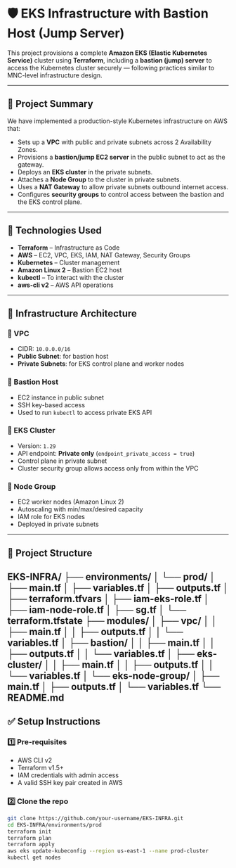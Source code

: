 # 🛡️ EKS Infrastructure with Bastion Host (Jump Server)

This project provisions a complete **Amazon EKS (Elastic Kubernetes Service)** cluster using **Terraform**, including a **bastion (jump) server** to access the Kubernetes cluster securely — following practices similar to MNC-level infrastructure design.

---

## 📌 Project Summary

We have implemented a production-style Kubernetes infrastructure on AWS that:

- Sets up a **VPC** with public and private subnets across 2 Availability Zones.
- Provisions a **bastion/jump EC2 server** in the public subnet to act as the gateway.
- Deploys an **EKS cluster** in the private subnets.
- Attaches a **Node Group** to the cluster in private subnets.
- Uses a **NAT Gateway** to allow private subnets outbound internet access.
- Configures **security groups** to control access between the bastion and the EKS control plane.

---

## 🔧 Technologies Used

- **Terraform** – Infrastructure as Code
- **AWS** – EC2, VPC, EKS, IAM, NAT Gateway, Security Groups
- **Kubernetes** – Cluster management
- **Amazon Linux 2** – Bastion EC2 host
- **kubectl** – To interact with the cluster
- **aws-cli v2** – AWS API operations

---

## 🧱 Infrastructure Architecture

### 🔹 VPC
- CIDR: `10.0.0.0/16`
- **Public Subnet**: for bastion host
- **Private Subnets**: for EKS control plane and worker nodes

### 🔹 Bastion Host
- EC2 instance in public subnet
- SSH key-based access
- Used to run `kubectl` to access private EKS API

### 🔹 EKS Cluster
- Version: `1.29`
- API endpoint: **Private only** (`endpoint_private_access = true`)
- Control plane in private subnet
- Cluster security group allows access only from within the VPC

### 🔹 Node Group
- EC2 worker nodes (Amazon Linux 2)
- Autoscaling with min/max/desired capacity
- IAM role for EKS nodes
- Deployed in private subnets

---

## 📂 Project Structure

EKS-INFRA/
├── environments/
│ └── prod/
│ ├── main.tf
│ ├── variables.tf
│ ├── outputs.tf
│ ├── terraform.tfvars
│ ├── iam-eks-role.tf
│ ├── iam-node-role.tf
│ ├── sg.tf
│ └── terraform.tfstate
├── modules/
│ ├── vpc/
│ │ ├── main.tf
│ │ ├── outputs.tf
│ │ └── variables.tf
│ ├── bastion/
│ │ ├── main.tf
│ │ ├── outputs.tf
│ │ └── variables.tf
│ ├── eks-cluster/
│ │ ├── main.tf
│ │ ├── outputs.tf
│ │ └── variables.tf
│ └── eks-node-group/
│ ├── main.tf
│ ├── outputs.tf
│ └── variables.tf
└── README.md
---

## ✅ Setup Instructions

### 1️⃣ Pre-requisites

- AWS CLI v2
- Terraform v1.5+
- IAM credentials with admin access
- A valid SSH key pair created in AWS

### 2️⃣ Clone the repo
```bash
git clone https://github.com/your-username/EKS-INFRA.git
cd EKS-INFRA/environments/prod
terraform init
terraform plan
terraform apply
aws eks update-kubeconfig --region us-east-1 --name prod-cluster
kubectl get nodes
